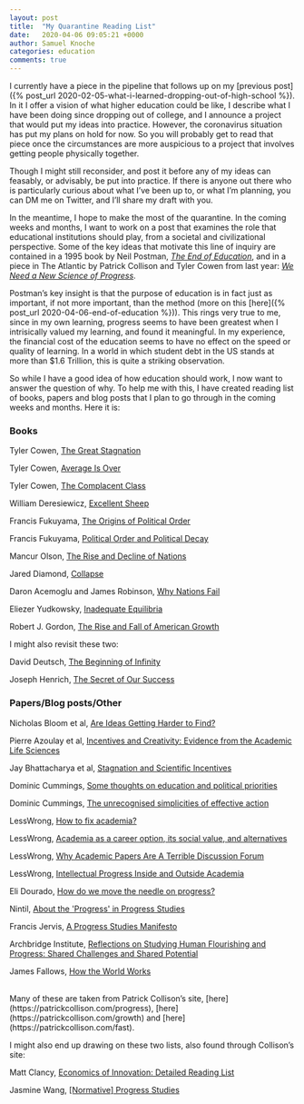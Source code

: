 ```yaml
---
layout: post
title:  "My Quarantine Reading List"
date:   2020-04-06 09:05:21 +0000
author: Samuel Knoche
categories: education
comments: true
---
```



I currently have a piece in the pipeline that follows up on my [previous post]({% post_url 2020-02-05-what-i-learned-dropping-out-of-high-school %}). In it I offer a vision of what higher education could be like, I describe what I have been doing since dropping out of college, and I announce a project that would put my ideas into practice. However, the coronavirus situation has put my plans on hold for now. So you will probably get to read that piece once the circumstances are more auspicious to a project that involves getting people physically together.
	
Though I might still reconsider, and post it before any of my ideas can feasably, or advisably, be put into practice. If there is anyone out there who is particularly curious about what I’ve been up to, or what I’m planning, you can DM me on Twitter, and I’ll share my draft with you. 

In the meantime, I hope to make the most of the quarantine. In the coming weeks and months, I want to work on a post that examines the role that educational institutions should play, from a societal and civilizational perspective. Some of the key ideas that motivate this line of inquiry are contained in a 1995 book by Neil Postman, [*The End of Education*](https://www.amazon.com/End-Education-Redefining-Value-School/dp/0679750312), and in a piece in The Atlantic by Patrick Collison and Tyler Cowen from last year: [*We Need a New Science of Progress*](https://www.theatlantic.com/science/archive/2019/07/we-need-new-science-progress/594946/). 
	
Postman’s key insight is that the purpose of education is in fact just as important, if not more important, than the method (more on this [here]({% post_url 2020-04-06-end-of-education %})). This rings very true to me, since in my own learning, progress seems to have been greatest when I intrisically valued my learning, and found it meaningful. In my experience, the financial cost of the education seems to have no effect on the speed or quality of learning. In a world in which student debt in the US stands at more than $1.6 Trillion, this is quite a striking observation.

So while I have a good idea of how education should work, I now want to answer the question of why. To help me with this, I have created reading list of books, papers and blog posts that I plan to go through in the coming weeks and months. Here it is:


### Books

Tyler Cowen, [The Great Stagnation](https://www.amazon.com/Great-Stagnation-Low-Hanging-Eventually-eSpecial-ebook/dp/B004H0M8QS/)

Tyler Cowen, [Average Is Over](https://www.amazon.com/Average-Over-Powering-America-Stagnation-ebook/dp/B00C1N5WOI/)

Tyler Cowen, [The Complacent Class](https://www.amazon.com/Complacent-Class-Self-Defeating-Quest-American/dp/B06XR2W1CM/)

William Deresiewicz, [Excellent Sheep](https://www.amazon.com/Excellent-Sheep-Miseducation-American-Meaningful-ebook/dp/B00GEEB960/)

Francis Fukuyama, [The Origins of Political Order](https://www.amazon.com/Origins-Political-Order-Prehuman-Revolution/dp/B006QGIQ94/)

Francis Fukuyama, [Political Order and Political Decay](https://www.amazon.com/dp/B00LU3YM8C)

Mancur Olson, [The Rise and Decline of Nations](https://www.amazon.com/Rise-Decline-Nations-Stagflation-Rigidities-ebook/dp/B00267SS7W/)

Jared Diamond, [Collapse](https://www.amazon.com/Collapse-Societies-Choose-Fail-Succeed/dp/B00P2QCN2U/)

Daron Acemoglu and James Robinson, [Why Nations Fail](https://www.amazon.com/Why-Nations-Fail-Origins-Prosperity/dp/B007MIXOEC/)

Eliezer Yudkowsky, [Inadequate Equilibria](https://www.lesswrong.com/s/oLGCcbnvabyibnG9d)

Robert J. Gordon, [The Rise and Fall of American Growth](https://www.amazon.com/Rise-Fall-American-Growth-Standard/dp/B01ITPUXEU/)

I might also revisit these two:

David Deutsch, [The Beginning of Infinity](https://www.amazon.com/Beginning-Infinity-Explanations-Transform-World/dp/B005HTYBCM/)

Joseph Henrich, [The Secret of Our Success](https://www.amazon.com/Secret-Our-Success-Evolution-Domesticating/dp/B07B53C56B/)

### Papers/Blog posts/Other

Nicholas Bloom et al, [Are Ideas Getting Harder to Find?](https://web.stanford.edu/~chadj/IdeaPF.pdf)

Pierre Azoulay et al, [Incentives and Creativity: Evidence from the Academic Life Sciences](https://www.nber.org/papers/w15466.pdf)

Jay Bhattacharya et al, [Stagnation and Scientific Incentives](https://www.nber.org/papers/w26752.pdf)

Dominic Cummings, [Some thoughts on education and political priorities](https://dominiccummings.files.wordpress.com/2013/11/20130825-some-thoughts-on-education-and-political-priorities-version-2-final.pdf)

Dominic Cummings, [The unrecognised simplicities of effective action](https://dominiccummings.files.wordpress.com/2017/02/201702-effective-action-2-systems-engineering-to-systems-politics.pdf)

LessWrong, [How to fix academia?](https://www.lesswrong.com/posts/zhPGbnAhgqFsCDK4C/how-to-fix-academia)

LessWrong, [Academia as a career option, its social value, and alternatives](https://www.lesswrong.com/posts/x2fkoZMuMNhBashH4/academia-as-a-career-option-its-social-value-and)

LessWrong, [Why Academic Papers Are A Terrible Discussion Forum](https://www.lesswrong.com/posts/gZgjqrotKyCJR9zGq/why-academic-papers-are-a-terrible-discussion-forum)

LessWrong, [Intellectual Progress Inside and Outside Academia](https://www.lesswrong.com/posts/xQ9tMMk3RArodLtDq/intellectual-progress-inside-and-outside-academia)

Eli Dourado, [How do we move the needle on progress?](https://elidourado.com/blog/move-the-needle-on-progress/)

Nintil, [About the 'Progress' in Progress Studies](https://nintil.com/progress-in-progress/)

Francis Jervis, [A Progress Studies Manifesto](https://www.progressstudies.org/2019/08/09/manifesto/)

Archbridge Institute, [Reflections on Studying Human Flourishing and Progress: Shared Challenges and Shared Potential](https://medium.com/@ArchbridgeInst/reflections-on-studying-human-flourishing-and-progress-shared-challenges-and-shared-potential-45f277572f30)

James Fallows, [How the World Works](https://www.theatlantic.com/magazine/archive/1993/12/how-the-world-works/305854/)

<br/>
Many of these are taken from Patrick Collison’s site, [here](https://patrickcollison.com/progress), [here](https://patrickcollison.com/growth) and [here](https://patrickcollison.com/fast).


I might also end up drawing on these two lists, also found through Collison’s site:

Matt Clancy, [Economics of Innovation: Detailed Reading List](http://matt-clancy.com/economics-of-innovation-detailed-reading-list/)

Jasmine Wang, [[Normative] Progress Studies](https://jasminew.me/post/progress/)